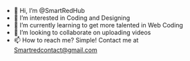 - 👋 Hi, I’m @SmartRedHub
- 👀 I’m interested in Coding and Designing
- 🌱 I’m currently learning to get more talented in Web Coding
- 💞️ I’m looking to collaborate on uploading videos
- 📫 How to reach me? Simple! Contact me at Smartredcontact@gmail.com
